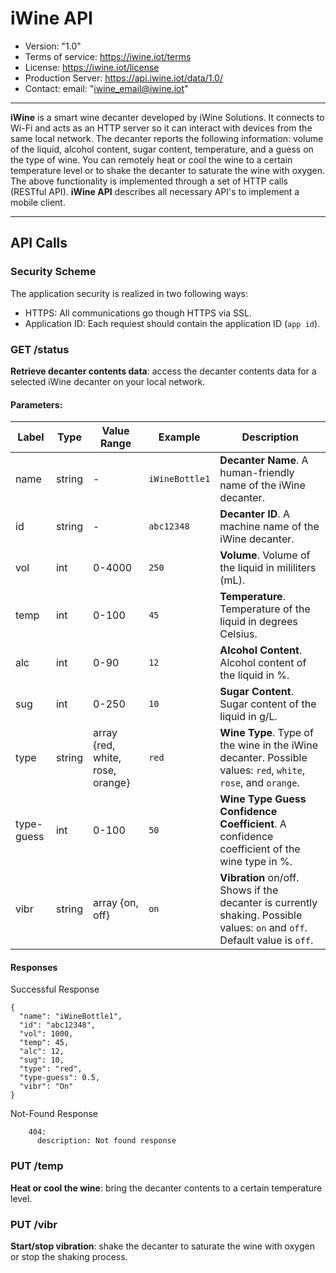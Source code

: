 # iWine API 

* Version: "1.0"
* Terms of service: https://iwine.iot/terms
* License: https://iwine.iot/license
* Production Server: https://api.iwine.iot/data/1.0/
* Contact: email: "iwine_email@iwine.iot"

- - -
**iWine** is a smart wine decanter developed by iWine Solutions. It connects to Wi-Fi and acts as an HTTP server so it can interact with devices from the same local network. The decanter reports the following information: volume of the liquid, alcohol content, sugar content, temperature, and a guess on the type of wine.  You can remotely heat or cool the wine to a certain temperature level or to shake the decanter to saturate the wine with oxygen. The above functionality is implemented through a set of HTTP calls (RESTful API). **iWine API** describes all necessary API's to implement a mobile client.
- - -

## API Calls

### Security Scheme
The application security is realized in two following ways:
* HTTPS: All communications go though HTTPS via SSL.
* Application ID: Each requiest should contain the application ID (`app id`).

### GET /status

**Retrieve decanter contents data**: access the decanter contents data for a selected iWine decanter on your local network.

#### Parameters:

Label     | Type   | Value Range                      | Example       | Description
----------|--------|----------------------------------|---------------|-------------
name      | string |    -                             | `iWineBottle1`| **Decanter Name**. A human-friendly name of the iWine decanter.
id        | string |    -                             | `abc12348`    | **Decanter ID**. A machine name of the iWine decanter. 
vol       | int    | 0-4000                           | `250`         | **Volume**. Volume of the liquid in mililiters (mL). 
temp      | int    | 0-100                            | `45`          | **Temperature**. Temperature of the liquid in degrees Celsius.
alc       | int    |  0-90                            | `12`        | **Alcohol Content**. Alcohol content of the liquid in %.
sug       | int    | 0-250                            | `10`          | **Sugar Content**. Sugar content of the liquid in g/L.
type      | string | array {red, white, rose, orange} |`red`          | **Wine Type**. Type of the wine in the iWine decanter. Possible values: `red`, `white`, `rose`, and `orange`. 
type-guess| int | 0-100                              | `50`         | **Wine Type Guess Confidence Coefficient**. A confidence coefficient of the wine type in %.
vibr      | string | array {on, off}                  | `on`          | **Vibration** on/off. Shows if the decanter is currently shaking. Possible values: `on` and `off`. Default value is `off`.

#### Responses
        
Successful Response

    {
      "name": "iWineBottle1",
      "id": "abc12348",
      "vol": 1000,
      "temp": 45,
      "alc": 12,
      "sug": 10,
      "type": "red",
      "type-guess": 0.5,
      "vibr": "On"
    }


Not-Found Response

        404:
          description: Not found response
         
  

### PUT /temp
**Heat or cool the wine**: bring the decanter contents to a certain temperature level.

### PUT /vibr
**Start/stop vibration**: shake the decanter to saturate the wine with oxygen or stop the shaking process.


